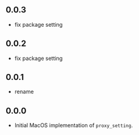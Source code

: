 ## 0.0.3
* fix package setting

## 0.0.2
* fix package setting

## 0.0.1
* rename

## 0.0.0
* Initial MacOS implementation of `proxy_setting`.